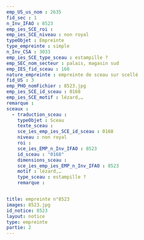 ```yaml
---
emp_US_us_nom : 2635
fid_sec : 1
n_Inv_IFAO : 8523
emp_ies_SCE_roi : 
emp_ies_SCE_niveau : non royal
typeObjet : Empreinte
type_empreinte : simple
n_Inv_CSA : 3033
emp_ies_SCE_type_sceau : estampille ?
emp_SEC_nom_secteur : palais, magasin sud
emp_IES_fid_sceau : 168
nature_empreinte : empreinte de sceau sur scellé
fid_US : 3
emp_PHO_nomFichier : 8523.jpg
emp_ies_SCE_id_sceau : 0168
emp_ies_SCE_motif : lézard,…
remarque : 
sceaux :
  - traduction_sceau : 
    typeObjet : Sceau
    texte_sceau : 
    sce_ies_emp_ies_SCE_id_sceau : 0168
    niveau : non royal
    roi : 
    sce_ies_EMP_n_Inv_IFAO : 8523
    id_sceau : "0168"
    dimensions_sceau : 
    sce_ies_emp_ies_EMP_n_Inv_IFAO : 8523
    motif : lézard,…
    type_sceau : estampille ?
    remarque : 


title: empreinte n°8523
images: 8523.jpg
id_notice: 8523
layout: notice
type: empreinte
partie: 2
---
```

